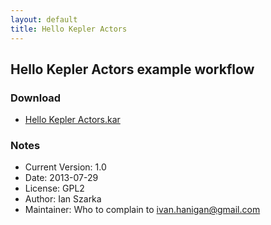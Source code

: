 ```yaml
---
layout: default
title: Hello Kepler Actors 
---
```

  
## Hello Kepler Actors example workflow
  
### Download
* [Hello Kepler Actors.kar](/tools/hello-kepler-actors/hello-kepler-actors.kar)

### Notes
* Current Version:  1.0
* Date: 	2013-07-29
* License: 	GPL2
* Author: Ian Szarka
* Maintainer: Who to complain to <ivan.hanigan@gmail.com>
  

